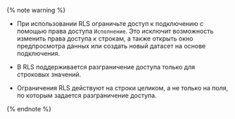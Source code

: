 {% note warning %}

* При использовании RLS ограничьте доступ к подключению с помощью права доступа `Исполнение`. Это исключит возможность изменить права доступа к строкам, а также открыть окно предпросмотра данных или создать новый датасет на основе подключения.

* В RLS поддерживается разграничение доступа только для строковых значений.

* Ограничения RLS действуют на строки целиком, а не только на поля, по которым задается разграничение доступа.

{% endnote %}
